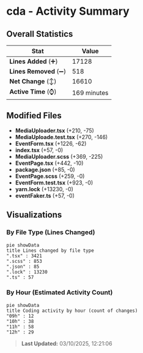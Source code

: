 # cda - Activity Summary 

## Overall Statistics

| Stat                   | Value                                                             |
| ---------------------- | ----------------------------------------------------------------- |
| **Lines Added** (➕)   | 17128                                          |
| **Lines Removed** (➖) | 518                                        |
| **Net Change** (↕)    | 16610                |
| **Active Time** (⌚)   | 169 minutes |


## Modified Files
- **MediaUploader.tsx** (+210, -75)
- **MediaUploade.test.tsx** (+270, -146)
- **EventForm.tsx** (+1226, -62)
- **index.tsx** (+57, -0)
- **MediaUploader.scss** (+369, -225)
- **EventPage.tsx** (+442, -10)
- **package.json** (+85, -0)
- **EventPage.scss** (+259, -0)
- **EventForm.test.tsx** (+923, -0)
- **yarn.lock** (+13230, -0)
- **eventFaker.ts** (+57, -0)

## Visualizations

### By File Type (Lines Changed)

```mermaid
pie showData
title Lines changed by file type
".tsx" : 3421
".scss" : 853
".json" : 85
".lock" : 13230
".ts" : 57
```

### By Hour (Estimated Activity Count)

```mermaid
pie showData
title Coding activity by hour (count of changes)
"09h" : 12
"10h" : 38
"11h" : 58
"12h" : 29
```


> **Last Updated:** 03/10/2025, 12:21:06